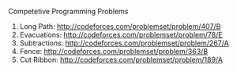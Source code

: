Competetive Programming Problems

1. Long Path: http://codeforces.com/problemset/problem/407/B
2. Evacuations: http://codeforces.com/problemset/problem/78/E
3. Subtractions: http://codeforces.com/problemset/problem/267/A
4. Fence: http://codeforces.com/problemset/problem/363/B
5. Cut Ribbon: http://codeforces.com/problemset/problem/189/A
